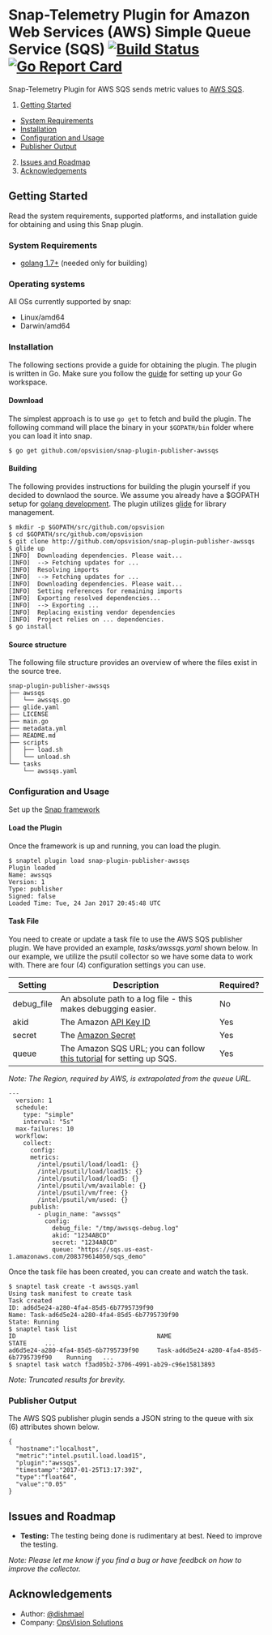 <!--
http://www.apache.org/licenses/LICENSE-2.0.txt


Copyright 2017 OpsVision Solutions

Licensed under the Apache License, Version 2.0 (the "License");
you may not use this file except in compliance with the License.
You may obtain a copy of the License at

    http://www.apache.org/licenses/LICENSE-2.0

Unless required by applicable law or agreed to in writing, software
distributed under the License is distributed on an "AS IS" BASIS,
WITHOUT WARRANTIES OR CONDITIONS OF ANY KIND, either express or implied.
See the License for the specific language governing permissions and
limitations under the License.
-->
# Snap-Telemetry Plugin for Amazon Web Services (AWS) Simple Queue Service (SQS) [![Build Status](https://travis-ci.org/opsvision/snap-plugin-publisher-awssqs.svg?branch=master)](https://travis-ci.org/opsvision/snap-plugin-publisher-awssqs) [![Go Report Card](https://goreportcard.com/badge/github.com/opsvision/snap-plugin-publisher-awssqs)](https://goreportcard.com/report/github.com/opsvision/snap-plugin-publisher-awssqs)
Snap-Telemetry Plugin for AWS SQS sends metric values to [AWS SQS](https://aws.amazon.com/sqs/).

1. [Getting Started](#getting-started)
  * [System Requirements](#system-requirements)
  * [Installation](#installation)
  * [Configuration and Usage](#configuration-and-usage)
  * [Publisher Output](#publisher-output)
2. [Issues and Roadmap](#issues-and-roadmap)
3. [Acknowledgements](#acknowledgements)

## Getting Started
Read the system requirements, supported platforms, and installation guide for obtaining and using this Snap plugin.
### System Requirements 
* [golang 1.7+](https://golang.org/dl/) (needed only for building)

### Operating systems
All OSs currently supported by snap:
* Linux/amd64
* Darwin/amd64

### Installation
The following sections provide a guide for obtaining the plugin. The plugin is written in Go. Make sure you follow the [guide](https://golang.org/doc/code.html#Workspaces) for setting up your Go workspace.

#### Download
The simplest approach is to use ```go get``` to fetch and build the plugin. The following command will place the binary in your ```$GOPATH/bin``` folder where you can load it into snap.
```
$ go get github.com/opsvision/snap-plugin-publisher-awssqs
```

#### Building
The following provides instructions for building the plugin yourself if you decided to downlaod the source. We assume you already have a $GOPATH setup for [golang development](https://golang.org/doc/code.html). The plugin utilizes [glide](https://github.com/Masterminds/glide) for library management.
```
$ mkdir -p $GOPATH/src/github.com/opsvision
$ cd $GOPATH/src/github.com/opsvision
$ git clone http://github.com/opsvision/snap-plugin-publisher-awssqs
$ glide up
[INFO]	Downloading dependencies. Please wait...
[INFO]	--> Fetching updates for ...
[INFO]	Resolving imports
[INFO]	--> Fetching updates for ...
[INFO]	Downloading dependencies. Please wait...
[INFO]	Setting references for remaining imports
[INFO]	Exporting resolved dependencies...
[INFO]	--> Exporting ...
[INFO]	Replacing existing vendor dependencies
[INFO]	Project relies on ... dependencies.
$ go install
```

#### Source structure
The following file structure provides an overview of where the files exist in the source tree.
```
snap-plugin-publisher-awssqs
├── awssqs
│   └── awssqs.go
├── glide.yaml
├── LICENSE
├── main.go
├── metadata.yml
├── README.md
├── scripts
│   ├── load.sh
│   └── unload.sh
└── tasks
    └── awssqs.yaml
```

### Configuration and Usage
Set up the [Snap framework](https://github.com/intelsdi-x/snap/blob/master/README.md#getting-started)

#### Load the Plugin
Once the framework is up and running, you can load the plugin.
```
$ snaptel plugin load snap-plugin-publisher-awssqs
Plugin loaded
Name: awssqs
Version: 1
Type: publisher
Signed: false
Loaded Time: Tue, 24 Jan 2017 20:45:48 UTC
```

#### Task File
You need to create or update a task file to use the AWS SQS publisher plugin. We have provided an example, _tasks/awssqs.yaml_ shown below. In our example, we utilize the psutil collector so we have some data to work with.  There are four (4) configuration settings you can use.

|Setting|Description|Required?|
|-------|-----------|---------|
|debug_file|An absolute path to a log file - this makes debugging easier.|No|
|akid|The Amazon [API Key ID](https://aws.amazon.com/developers/access-keys/)|Yes|
|secret|The [Amazon Secret](https://aws.amazon.com/developers/access-keys/)|Yes|
|queue|The Amazon SQS URL; you can follow [this tutorial](http://docs.aws.amazon.com/AWSSimpleQueueService/latest/SQSDeveloperGuide/sqs-getting-started.html) for setting up SQS.|Yes|

_Note: The Region, required by AWS, is extrapolated from the queue URL._

```
---
  version: 1
  schedule:
    type: "simple"
    interval: "5s"
  max-failures: 10
  workflow:
    collect:
      config:
      metrics:
        /intel/psutil/load/load1: {} 
        /intel/psutil/load/load15: {}
        /intel/psutil/load/load5: {}
        /intel/psutil/vm/available: {}
        /intel/psutil/vm/free: {}
        /intel/psutil/vm/used: {}
      publish:
        - plugin_name: "awssqs"
          config:
            debug_file: "/tmp/awssqs-debug.log"
            akid: "1234ABCD"
            secret: "1234ABCD"
            queue: "https://sqs.us-east-1.amazonaws.com/208379614050/sqs_demo"
```

Once the task file has been created, you can create and watch the task.
```
$ snaptel task create -t awssqs.yaml
Using task manifest to create task
Task created
ID: ad6d5e24-a280-4fa4-85d5-6b7795739f90
Name: Task-ad6d5e24-a280-4fa4-85d5-6b7795739f90
State: Running
$ snaptel task list
ID                                       NAME                                         STATE     ...
ad6d5e24-a280-4fa4-85d5-6b7795739f90     Task-ad6d5e24-a280-4fa4-85d5-6b7795739f90    Running   ...
$ snaptel task watch f3ad05b2-3706-4991-ab29-c96e15813893
```
_Note: Truncated results for brevity._

### Publisher Output
The AWS SQS publisher plugin sends a JSON string to the queue with six (6) attributes shown below.
```
{
  "hostname":"localhost",
  "metric":"intel.psutil.load.load15",
  "plugin":"awssqs",
  "timestamp":"2017-01-25T13:17:39Z",
  "type":"float64",
  "value":"0.05"
}
```

## Issues and Roadmap
* **Testing:** The testing being done is rudimentary at best. Need to improve the testing.

_Note: Please let me know if you find a bug or have feedbck on how to improve the collector._

## Acknowledgements
* Author: [@dishmael](https://github.com/dishmael/)
* Company: [OpsVision Solutions](https://github.com/opsvision)

